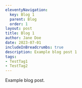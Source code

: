 ```yaml
---
eleventyNavigation:
  key: Blog 1
  parent: Blog
  order: 1
layout: post
title: Blog 1
author: Jane Doe
date: 2023-07-01
includeInBreadcrumbs: true
description: Example blog post 1
tags: 
- TestTag1
- TestTag2
---
```


Example blog post.